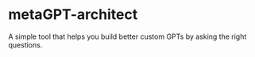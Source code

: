 # metaGPT-architect
A simple tool that helps you build better custom GPTs by asking the right questions.
